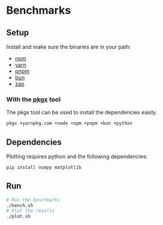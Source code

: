 # Benchmarks

## Setup

Install and make sure the binaries are in your path:

- [npm](https://www.npmjs.com/)
- [yarn](https://yarnpkg.com/)
- [pnpm](https://pnpm.io/)
- [bun](bun.sh/)
- [zap](https://github.com/elbywan/zap)

### With the [pkgx](https://pkgx.sh/) tool

The pkgx tool can be used to install the dependencies easily.

```bash
pkgx +yarnpkg.com +node +npm +pnpm +bun +python
```

## Dependencies

Plotting requires python and the following dependencies:

```bash
pip install numpy matplotlib
```

## Run

```bash
# Run the benchmarks
./bench.sh
# Plot the results
./plot.sh
```